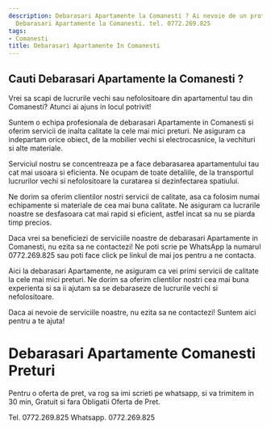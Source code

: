 ```yaml
---
description: Debarasari Apartamente la Comanesti ? Ai nevoie de un profesionist in
  Debarasari Apartamente la Comanesti. tel. 0772.269.825
tags:
- Comanesti
title: Debarasari Apartamente In Comanesti
---
```



## Cauti Debarasari Apartamente la Comanesti ?

Vrei sa scapi de lucrurile vechi sau nefolositoare din apartamentul tau din Comanesti? Atunci ai ajuns in locul potrivit!

Suntem o echipa profesionala de debarasari Apartamente in Comanesti si oferim servicii de inalta calitate la cele mai mici preturi. Ne asiguram ca indepartam orice obiect, de la mobilier vechi si electrocasnice, la vechituri si alte materiale.

Serviciul nostru se concentreaza pe a face debarasarea apartamentului tau cat mai usoara si eficienta. Ne ocupam de toate detaliile, de la transportul lucrurilor vechi si nefolositoare la curatarea si dezinfectarea spatiului.

Ne dorim sa oferim clientilor nostri servicii de calitate, asa ca folosim numai echipamente si materiale de cea mai buna calitate. Ne asiguram ca lucrarile noastre se desfasoara cat mai rapid si eficient, astfel incat sa nu se piarda timp precios.

Daca vrei sa beneficiezi de serviciile noastre de debarasari Apartamente in Comanesti, nu ezita sa ne contactezi! Ne poti scrie pe WhatsApp la numarul 0772.269.825 sau poti face click pe linkul de mai jos pentru a ne contacta. 

Aici la debarasari Apartamente, ne asiguram ca vei primi servicii de calitate la cele mai mici preturi. Ne dorim sa oferim clientilor nostri cea mai buna experienta si sa ii ajutam sa se debaraseze de lucrurile vechi si nefolositoare. 

Daca ai nevoie de serviciile noastre, nu ezita sa ne contactezi! Suntem aici pentru a te ajuta!

# Debarasari Apartamente Comanesti Preturi
Pentru o oferta de pret, va rog sa imi scrieti pe whatsapp, si va trimitem in 30 min, Gratuit si fara Obligatii Oferta de Pret.

Tel. 0772.269.825
Whatsapp. 0772.269.825